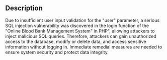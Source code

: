 ## Description

Due to insufficient user input validation for the "user" parameter, a serious SQL injection vulnerability was discovered in the login function of the "Online Blood Bank Management System" in PHP", allowing attackers to inject malicious SQL queries. Therefore, attackers can gain unauthorized access to the database, modify or delete data, and access sensitive information without logging in. Immediate remedial measures are needed to ensure system security and protect data integrity.
